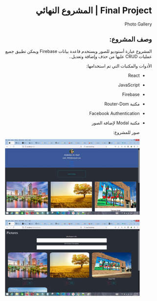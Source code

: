 <div dir='rtl'>

# Final Project | المشروع النهائي

  Photo Gallery
  
 
## وصف المشروع:
  
المشروع عبارة أستوديو للصور ويستخدم قاعدة بيانات Firebase ويمكن تطبيق جميع عمليات CRUD عليها من حذف وإضافة وتعديل..


  الأدوات والمكتبات التي تم استخدامها:
  
* React
* JavaScript
* Firebase
* مكتبة Router-Dom
* Facebook Authentication
* مكتبة Modal لإضافة الصور
  
  صور للمشروع:
  
  ![](https://raw.githubusercontent.com/Abdullah-ALHaif/FinalProject/main/1.jpg)
  
  ![](https://raw.githubusercontent.com/Abdullah-ALHaif/FinalProject/main/2.jpg)
  
  
</div>
